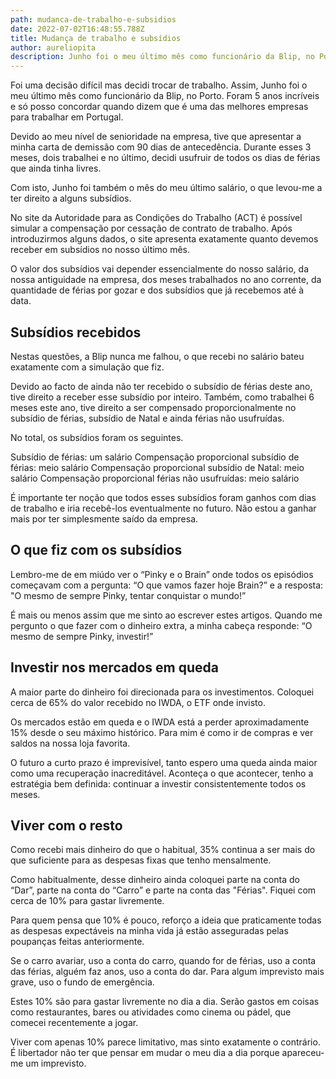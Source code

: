 ```yaml
---
path: mudanca-de-trabalho-e-subsidios
date: 2022-07-02T16:48:55.788Z
title: Mudança de trabalho e subsídios
author: aureliopita
description: Junho foi o meu último mês como funcionário da Blip, no Porto.
---
```

Foi uma decisão difícil mas decidi trocar de trabalho. Assim, Junho foi o meu último mês como funcionário da Blip, no Porto. Foram 5 anos incríveis e só posso concordar quando dizem que é uma das melhores empresas para trabalhar em Portugal.

Devido ao meu nível de senioridade na empresa, tive que apresentar a minha carta de demissão com 90 dias de antecedência. Durante esses 3 meses, dois trabalhei e no último, decidi usufruir de todos os dias de férias que ainda tinha livres.

Com isto, Junho foi também o mês do meu último salário, o que levou-me a ter direito a alguns subsídios.

No site da Autoridade para as Condições do Trabalho (ACT) é possível simular a compensação por cessação de contrato de trabalho. Após introduzirmos alguns dados, o site apresenta exatamente quanto devemos receber em subsídios no nosso último mês.

O valor dos subsídios vai depender essencialmente do nosso salário, da nossa antiguidade na empresa, dos meses trabalhados no ano corrente, da quantidade de férias por gozar e dos subsídios que já recebemos até à data.

## Subsídios recebidos

Nestas questões, a Blip nunca me falhou, o que recebi no salário bateu exatamente com a simulação que fiz.

Devido ao facto de ainda não ter recebido o subsídio de férias deste ano, tive direito a receber esse subsídio por inteiro. Também, como trabalhei 6 meses este ano, tive direito a ser compensado proporcionalmente no subsídio de férias, subsídio de Natal e ainda férias não usufruídas.

No total, os subsídios foram os seguintes.

Subsídio de férias: um salário
Compensação proporcional subsídio de férias: meio salário
Compensação proporcional subsídio de Natal: meio salário
Compensação proporcional férias não usufruídas: meio salário

É importante ter noção que todos esses subsídios foram ganhos com dias de trabalho e iria recebê-los eventualmente no futuro. Não estou a ganhar mais por ter simplesmente saído da empresa.

## O que fiz com os subsídios

Lembro-me de em miúdo ver o “Pinky e o Brain” onde todos os episódios começavam com a pergunta: “O que vamos fazer hoje Brain?” e a resposta: "O mesmo de sempre Pinky, tentar conquistar o mundo!”

É mais ou menos assim que me sinto ao escrever estes artigos. Quando me pergunto o que fazer com o dinheiro extra, a minha cabeça responde: “O mesmo de sempre Pinky, investir!”

## Investir nos mercados em queda

A maior parte do dinheiro foi direcionada para os investimentos. Coloquei cerca de 65% do valor recebido no IWDA, o ETF onde invisto.

Os mercados estão em queda e o IWDA está a perder aproximadamente 15% desde o seu máximo histórico. Para mim é como ir de compras e ver saldos na nossa loja favorita.

O futuro a curto prazo é imprevisível, tanto espero uma queda ainda maior como uma recuperação inacreditável. Aconteça o que acontecer, tenho a estratégia bem definida: continuar a investir consistentemente todos os meses.

## Viver com o resto

Como recebi mais dinheiro do que o habitual, 35% continua a ser mais do que suficiente para as despesas fixas que tenho mensalmente.

Como habitualmente, desse dinheiro ainda coloquei parte na conta do “Dar”, parte na conta do “Carro” e parte na conta das "Férias". Fiquei com cerca de 10% para gastar livremente.

Para quem pensa que 10% é pouco, reforço a ideia que praticamente todas as despesas expectáveis na minha vida já estão asseguradas pelas poupanças feitas anteriormente.

Se o carro avariar, uso a conta do carro, quando for de férias, uso a conta das férias, alguém faz anos, uso a conta do dar. Para algum imprevisto mais grave, uso o fundo de emergência.

Estes 10% são para gastar livremente no dia a dia. Serão gastos em coisas como restaurantes, bares ou atividades como cinema ou pádel, que comecei recentemente a jogar.

Viver com apenas 10% parece limitativo, mas sinto exatamente o contrário. É libertador não ter que pensar em mudar o meu dia a dia porque apareceu-me um imprevisto.